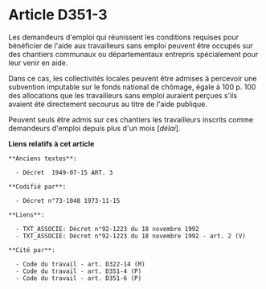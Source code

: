 # Article D351-3

Les demandeurs d'emploi qui réunissent les conditions requises pour bénéficier de l'aide aux travailleurs sans emploi peuvent
être occupés sur des chantiers communaux ou départementaux entrepris spécialement pour leur venir en aide.

Dans ce cas, les collectivités locales peuvent être admises à percevoir une subvention imputable sur le fonds national de
chômage, égale à 100 p. 100 des allocations que les travailleurs sans emploi auraient perçues s'ils avaient été directement
secourus au titre de l'aide publique.

Peuvent seuls être admis sur ces chantiers les travailleurs inscrits comme demandeurs d'emploi depuis plus d'un mois
[*délai*].

**Liens relatifs à cet article**

	**Anciens textes**:

	  - Décret  1949-07-15 ART. 3

	**Codifié par**:

	  - Décret n°73-1048 1973-11-15

	**Liens**:

	  - TXT_ASSOCIE: Décret n°92-1223 du 18 novembre 1992
	  - TXT_ASSOCIE: Décret n°92-1223 du 18 novembre 1992 - art. 2 (V)

	**Cité par**:

	  - Code du travail - art. D322-14 (M)
	  - Code du travail - art. D351-4 (P)
	  - Code du travail - art. D351-6 (P)
